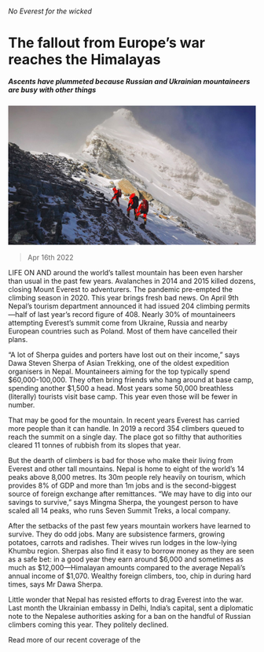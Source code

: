 ###### No Everest for the wicked

# The fallout from Europe’s war reaches the Himalayas 

##### Ascents have plummeted because Russian and Ukrainian mountaineers are busy with other things 

![image](images/20220416_ASP002_0.jpg) 

> Apr 16th 2022 

LIFE ON AND around the world’s tallest mountain has been even harsher than usual in the past few years. Avalanches in 2014 and 2015 killed dozens, closing Mount Everest to adventurers. The pandemic pre-empted the climbing season in 2020. This year brings fresh bad news. On April 9th Nepal’s tourism department announced it had issued 204 climbing permits—half of last year’s record figure of 408. Nearly 30% of mountaineers attempting Everest’s summit come from Ukraine, Russia and nearby European countries such as Poland. Most of them have cancelled their plans.

“A lot of Sherpa guides and porters have lost out on their income,” says Dawa Steven Sherpa of Asian Trekking, one of the oldest expedition organisers in Nepal. Mountaineers aiming for the top typically spend $60,000-100,000. They often bring friends who hang around at base camp, spending another $1,500 a head. Most years some 50,000 breathless (literally) tourists visit base camp. This year even those will be fewer in number.


That may be good for the mountain. In recent years Everest has carried more people than it can handle. In 2019 a record 354 climbers queued to reach the summit on a single day. The place got so filthy that authorities cleared 11 tonnes of rubbish from its slopes that year.

But the dearth of climbers is bad for those who make their living from Everest and other tall mountains. Nepal is home to eight of the world’s 14 peaks above 8,000 metres. Its 30m people rely heavily on tourism, which provides 8% of GDP and more than 1m jobs and is the second-biggest source of foreign exchange after remittances. “We may have to dig into our savings to survive,” says Mingma Sherpa, the youngest person to have scaled all 14 peaks, who runs Seven Summit Treks, a local company.

After the setbacks of the past few years mountain workers have learned to survive. They do odd jobs. Many are subsistence farmers, growing potatoes, carrots and radishes. Their wives run lodges in the low-lying Khumbu region. Sherpas also find it easy to borrow money as they are seen as a safe bet: in a good year they earn around $6,000 and sometimes as much as $12,000—Himalayan amounts compared to the average Nepali’s annual income of $1,070. Wealthy foreign climbers, too, chip in during hard times, says Mr Dawa Sherpa.

Little wonder that Nepal has resisted efforts to drag Everest into the war. Last month the Ukrainian embassy in Delhi, India’s capital, sent a diplomatic note to the Nepalese authorities asking for a ban on the handful of Russian climbers coming this year. They politely declined.

Read more of our recent coverage of the 

